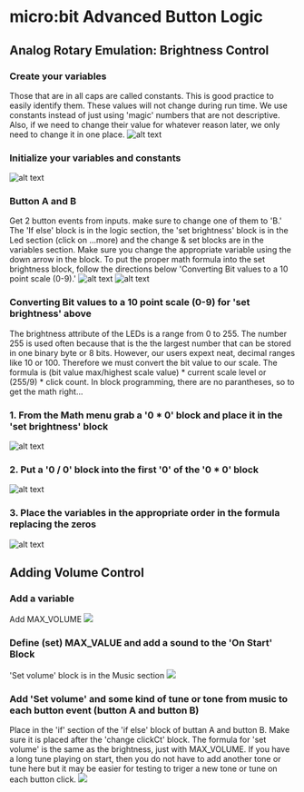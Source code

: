 # micro:bit Advanced Button Logic
## Analog Rotary Emulation: Brightness Control
### Create your variables
Those that are in all caps are called constants. This is good practice to easily identify them. These values will not change during run time. We use constants instead of just using 'magic' numbers that are not descriptive. Also, if we need to change their value for whatever reason later, we only need to change it in one place.
![alt text](https://github.com/SAYbaw/Gotham/blob/main/images/microbit/Screen%20Shot%202023-04-16%20at%204.20.53%20PM.png)
### Initialize your variables and constants
![alt text](https://github.com/SAYbaw/Gotham/blob/main/images/microbit/Screen%20Shot%202023-04-16%20at%204.21.55%20PM.png)
### Button A and B
Get 2 button events from inputs. make sure to change one of them to 'B.' The 'If else' block is in the logic section, the 'set brightness' block is in the Led section (click on ...more) and the change & set blocks are in the variables section. Make sure you change the appropriate variable using the down arrow in the block. To put the proper math formula into the set brightness block, follow the directions below 'Converting Bit values to a 10 point scale (0-9).'
![alt text](https://github.com/SAYbaw/Gotham/blob/main/images/microbit/Screen%20Shot%202023-04-16%20at%204.22.27%20PM.png)
![alt text](https://github.com/SAYbaw/Gotham/blob/main/images/microbit/Screen%20Shot%202023-04-16%20at%204.22.46%20PM.png)
### Converting Bit values to a 10 point scale (0-9) for 'set brightness' above
The brightness attribute of the LEDs is a range from 0 to 255. The number 255 is used often because that is the the largest number that can be stored in one binary byte or 8 bits. However, our users expext neat, decimal ranges like 10 or 100. Therefore we must convert the bit value to our scale. The formula is (bit value max/highest scale value) * current scale level or (255/9) * click count. In block programming, there are no parantheses, so to get the math right...
### 1. From the Math menu grab a '0 * 0' block and place it in the 'set brightness' block
![alt text](https://github.com/SAYbaw/Gotham/blob/main/images/microbit/Screen%20Shot%202023-04-16%20at%204.28.56%20PM.png)
### 2. Put a '0 / 0' block into the first '0' of the '0 * 0' block
![alt text](https://github.com/SAYbaw/Gotham/blob/main/images/microbit/Screen%20Shot%202023-04-16%20at%204.29.31%20PM.png)
### 3. Place the variables in the appropriate order in the formula replacing the zeros
![alt text](https://github.com/SAYbaw/Gotham/blob/main/images/microbit/Screen%20Shot%202023-04-16%20at%204.30.21%20PM.png)
## Adding Volume Control
### Add a variable
Add MAX_VOLUME
![](https://github.com/SAYbaw/Gotham/blob/main/images/microbit/Screen%20Shot%202023-04-17%20at%209.23.27%20AM.png)
### Define (set) MAX_VALUE and add a sound to the 'On Start' Block
'Set volume' block is in the Music section
![](https://github.com/SAYbaw/Gotham/blob/main/images/microbit/Screen%20Shot%202023-04-17%20at%209.24.03%20AM.png)
### Add 'Set volume' and some kind of tune or tone from music to each button event (button A and button B)
Place in the 'if' section of the 'if else' block of buttan A and button B. Make sure it is placed after the 'change clickCt' block. The formula for 'set volume' is the same as the brightness, just with MAX_VOLUME. If you have a long tune playing on start, then you do not have to add another tone or tune here but it may be easier for testing to triger a new tone or tune on each button click.
![](https://github.com/SAYbaw/Gotham/blob/main/images/microbit/Screen%20Shot%202023-04-17%20at%2012.04.46%20PM.png)

